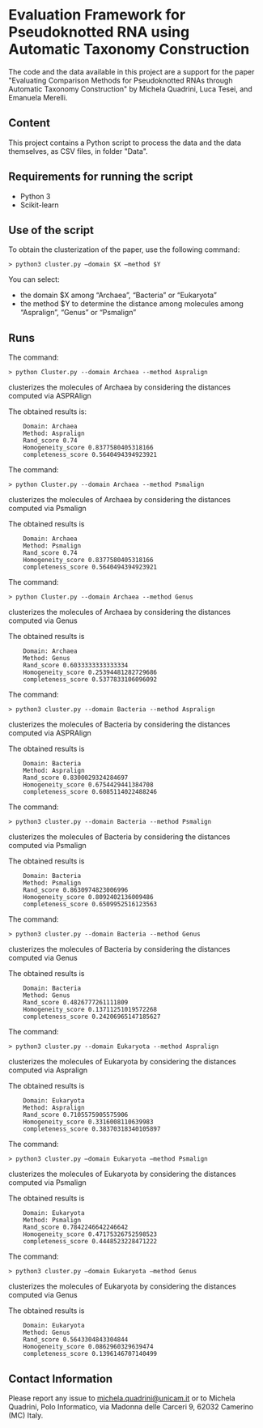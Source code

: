 # Evaluation Framework for Pseudoknotted RNA using Automatic Taxonomy Construction

The code and the data available in this project are a support for the paper "Evaluating Comparison Methods for Pseudoknotted RNAs through Automatic Taxonomy Construction" by Michela Quadrini, Luca Tesei, and Emanuela Merelli.

## Content

This project contains a Python script to process the data and the data themselves, as CSV files, in folder "Data".

## Requirements for running the script

* Python 3
* Scikit-learn 

## Use of the script

To obtain the clusterization of the paper, use the following command: 

`> python3 cluster.py —domain $X —method $Y`


You can select:
* the domain $X among “Archaea”, “Bacteria” or “Eukaryota”
* the method $Y to determine the distance among molecules among “Aspralign”, “Genus” or “Psmalign”

## Runs

The command:

`> python Cluster.py --domain Archaea --method Aspralign`

clusterizes the molecules of Archaea by considering the distances computed via ASPRAlign

The obtained results is: 

```
	Domain: Archaea
	Method: Aspralign
	Rand_score 0.74
	Homogeneity_score 0.8377580405318166
	completeness_score 0.5640494394923921
```

The command:

`> python Cluster.py --domain Archaea --method Psmalign`

clusterizes the molecules of Archaea by considering the distances computed via Psmalign

The obtained results is 

```
	Domain: Archaea
	Method: Psmalign
	Rand_score 0.74
	Homogeneity_score 0.8377580405318166
	completeness_score 0.5640494394923921
```

The command:

`> python Cluster.py --domain Archaea --method Genus`

clusterizes the molecules of Archaea by considering the distances computed via Genus

The obtained results is 

```
	Domain: Archaea
	Method: Genus
	Rand_score 0.6033333333333334
	Homogeneity_score 0.25394481282729686
	completeness_score 0.5377833106096092
```

The command:

`> python3 cluster.py --domain Bacteria --method Aspralign`

clusterizes the molecules of Bacteria by considering the distances computed via ASPRAlign

The obtained results is 

```
	Domain: Bacteria
	Method: Aspralign
	Rand_score 0.8300029324284697
	Homogeneity_score 0.6754429441384708
	completeness_score 0.6085114022488246
```

The command:

`> python3 cluster.py --domain Bacteria --method Psmalign`

clusterizes the molecules of Bacteria by considering the distances computed via Psmalign

The obtained results is 

```
	Domain: Bacteria
	Method: Psmalign
	Rand_score 0.8630974823006996
	Homogeneity_score 0.8092402136009486
	completeness_score 0.6509952516123563
```

The command:

`> python3 cluster.py --domain Bacteria --method Genus`

clusterizes the molecules of Bacteria by considering the distances computed via Genus

The obtained results is 

```
	Domain: Bacteria
	Method: Genus
	Rand_score 0.4826777261111809
	Homogeneity_score 0.13711251019572268
	completeness_score 0.24206965147185627
```

The command:

`> python3 cluster.py --domain Eukaryota --method Aspralign`

clusterizes the molecules of Eukaryota by considering the distances computed via Aspralign

The obtained results is 

```
	Domain: Eukaryota
	Method: Aspralign
	Rand_score 0.7105575905575906
	Homogeneity_score 0.3316008110639983
	completeness_score 0.38370318340105897
```

The command:

`> python3 cluster.py —domain Eukaryota —method Psmalign`

clusterizes the molecules of Eukaryota by considering the distances computed via Psmalign

The obtained results is 

```
	Domain: Eukaryota
	Method: Psmalign
	Rand_score 0.7842246642246642
	Homogeneity_score 0.47175326752598523
	completeness_score 0.4448523228471222
```

The command:

`> python3 cluster.py —domain Eukaryota —method Genus`

clusterizes the molecules of Eukaryota by considering the distances computed via Genus

The obtained results is 

```
	Domain: Eukaryota
	Method: Genus
	Rand_score 0.5643304843304844
	Homogeneity_score 0.0862960329639474
	completeness_score 0.1396146707140499
```

## Contact Information

Please report any issue to michela.quadrini@unicam.it or to Michela Quadrini, Polo
Informatico, via Madonna delle Carceri 9, 62032 Camerino (MC) Italy.


